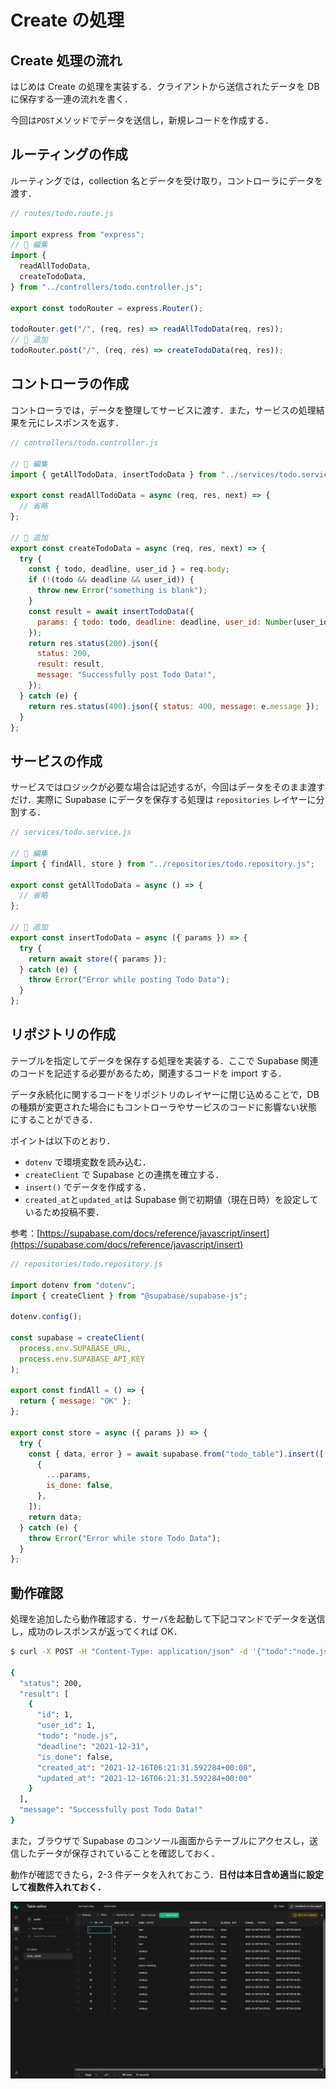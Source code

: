 # Create の処理

## Create 処理の流れ

はじめは Create の処理を実装する．クライアントから送信されたデータを DB に保存する一連の流れを書く．

今回は`POST`メソッドでデータを送信し，新規レコードを作成する．

## ルーティングの作成

ルーティングでは，collection 名とデータを受け取り，コントローラにデータを渡す．

```js
// routes/todo.route.js

import express from "express";
// 🔽 編集
import {
  readAllTodoData,
  createTodoData,
} from "../controllers/todo.controller.js";

export const todoRouter = express.Router();

todoRouter.get("/", (req, res) => readAllTodoData(req, res));
// 🔽 追加
todoRouter.post("/", (req, res) => createTodoData(req, res));
```

## コントローラの作成

コントローラでは，データを整理してサービスに渡す．また，サービスの処理結果を元にレスポンスを返す．

```js
// controllers/todo.controller.js

// 🔽 編集
import { getAllTodoData, insertTodoData } from "../services/todo.service.js";

export const readAllTodoData = async (req, res, next) => {
  // 省略
};

// 🔽 追加
export const createTodoData = async (req, res, next) => {
  try {
    const { todo, deadline, user_id } = req.body;
    if (!(todo && deadline && user_id)) {
      throw new Error("something is blank");
    }
    const result = await insertTodoData({
      params: { todo: todo, deadline: deadline, user_id: Number(user_id) },
    });
    return res.status(200).json({
      status: 200,
      result: result,
      message: "Successfully post Todo Data!",
    });
  } catch (e) {
    return res.status(400).json({ status: 400, message: e.message });
  }
};
```

## サービスの作成

サービスではロジックが必要な場合は記述するが，今回はデータをそのまま渡すだけ．実際に Supabase にデータを保存する処理は `repositories` レイヤーに分割する．

```js
// services/todo.service.js

// 🔽 編集
import { findAll, store } from "../repositories/todo.repository.js";

export const getAllTodoData = async () => {
  // 省略
};

// 🔽 追加
export const insertTodoData = async ({ params }) => {
  try {
    return await store({ params });
  } catch (e) {
    throw Error("Error while posting Todo Data");
  }
};
```

## リポジトリの作成

テーブルを指定してデータを保存する処理を実装する．ここで Supabase 関連のコードを記述する必要があるため，関連するコードを import する．

データ永続化に関するコードをリポジトリのレイヤーに閉じ込めることで，DB の種類が変更された場合にもコントローラやサービスのコードに影響ない状態にすることができる．

ポイントは以下のとおり．

- `dotenv` で環境変数を読み込む．
- `createClient` で Supabase との連携を確立する．
- `insert()` でデータを作成する．
- `created_at`と`updated_at`は Supabase 側で初期値（現在日時）を設定しているため投稿不要．

参考：[https://supabase.com/docs/reference/javascript/insert](https://supabase.com/docs/reference/javascript/insert)

```js
// repositories/todo.repository.js

import dotenv from "dotenv";
import { createClient } from "@supabase/supabase-js";

dotenv.config();

const supabase = createClient(
  process.env.SUPABASE_URL,
  process.env.SUPABASE_API_KEY
);

export const findAll = () => {
  return { message: "OK" };
};

export const store = async ({ params }) => {
  try {
    const { data, error } = await supabase.from("todo_table").insert([
      {
        ...params,
        is_done: false,
      },
    ]);
    return data;
  } catch (e) {
    throw Error("Error while store Todo Data");
  }
};
```

## 動作確認

処理を追加したら動作確認する．サーバを起動して下記コマンドでデータを送信し，成功のレスポンスが返ってくれば OK．

```bash
$ curl -X POST -H "Content-Type: application/json" -d '{"todo":"node.js","user_id":1,"deadline":"2021-12-31"}' localhost:3000/todo

{
  "status": 200,
  "result": [
    {
      "id": 1,
      "user_id": 1,
      "todo": "node.js",
      "deadline": "2021-12-31",
      "is_done": false,
      "created_at": "2021-12-16T06:21:31.592284+00:00",
      "updated_at": "2021-12-16T06:21:31.592284+00:00"
    }
  ],
  "message": "Successfully post Todo Data!"
}

```

また，ブラウザで Supabase のコンソール画面からテーブルにアクセスし，送信したデータが保存されていることを確認しておく．

動作が確認できたら，2-3 件データを入れておこう．**日付は本日含め適当に設定して複数件入れておく．**

![Supabase データ保存確認](./img/supabase-04.png)
